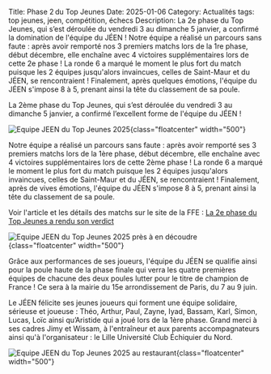 Title: Phase 2 du Top Jeunes
Date: 2025-01-06
Category: Actualités
tags: top jeunes, jeen, compétition, échecs
Description: La 2e phase du Top Jeunes, qui s’est déroulée du vendredi 3 au dimanche 5 janvier, a confirmé la domination de l'équipe du JÉEN ! Notre équipe a réalisé un parcours sans faute : après avoir remporté nos 3 premiers matchs lors de la 1re phase, début décembre, elle enchaîne avec 4 victoires supplémentaires lors de cette 2e phase ! La ronde 6 a marqué le moment le plus fort du match puisque les 2 équipes jusqu'alors invaincues, celles de Saint-Maur et du JÉEN, se rencontraient ! Finalement, après quelques émotions, l'équipe du JÉEN s'impose 8 à 5, prenant ainsi la tête du classement de sa poule.

La 2ème phase du Top Jeunes, qui s’est déroulée du vendredi 3 au dimanche 5 janvier, a confirmé l’excellent forme de l'équipe du JÉEN !

![Equipe JEEN du Top Jeunes 2025]({static}/images/2025-01-06_top_jeunes1.jpg){class="floatcenter" width="500"}


Notre équipe a réalisé un parcours sans faute : après avoir remporté ses 3 premiers matchs lors de la 1ère phase, début décembre, elle enchaîne avec 4 victoires supplémentaires lors de cette 2ème phase ! La ronde 6 a marqué le moment le plus fort du match puisque les 2 équipes jusqu'alors invaincues, celles de Saint-Maur et du JÉEN, se rencontraient ! Finalement, après de vives émotions, l'équipe du JÉEN s'impose 8 à 5, prenant ainsi la tête du classement de sa poule.

Voir l'article et les détails des matchs sur le site de la FFE : [La 2e phase du Top Jeunes a rendu son verdict](https://echecs.asso.fr/Actu.aspx?Ref=15224)

![Equipe JEEN du Top Jeunes 2025 près à en découdre]({static}/images/2025-01-06_top_jeunes2.jpg){class="floatcenter" width="500"}

Grâce aux performances de ses joueurs, l'équipe du JÉEN se qualifie ainsi pour la poule haute de la phase finale qui verra les quatre premières équipes de chacune des deux poules lutter pour le titre de champion de France ! Ce sera à la mairie du 15e arrondissement de Paris, du 7 au 9 juin.

Le JÉEN félicite ses jeunes joueurs qui forment une équipe solidaire, sérieuse et joueuse : Théo, Arthur, Paul, Zayne, Iyad, Bassam, Karl, Simon, Lucas, Loïc ainsi qu’Aristide qui a joué lors de la 1ère phase. Grand merci à ses cadres Jimy et Wissam, à l'entraîneur et aux parents accompagnateurs ainsi qu'à l'organisateur : le Lille Université Club Échiquier du Nord.

![Equipe JEEN du Top Jeunes 2025 au restaurant]({static}/images/2025-01-06_top_jeunes3.jpg){class="floatcenter" width="500"}

